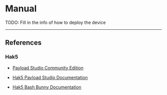 # Manual

TODO: Fill in the info of how to deploy the device

---
## References

### Hak5

- [Payload Studio Community Edition](https://payloadstudio.com/community/)

- [Hak5 Payload Studio Documentation](https://docs.hak5.org/payload-studio/getting-started/overview)

- [Hak5 Bash Bunny Documentation](https://docs.hak5.org/bash-bunny/bash-bunny-by-hak5/)